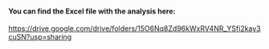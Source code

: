 #### You can find the Excel file with the analysis here:
https://drive.google.com/drive/folders/15O6Nq8Zd96kWxRV4NR_YSfi2kay3cuSN?usp=sharing
